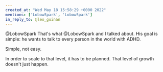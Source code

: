 ```yaml
---
created_at: "Wed May 18 15:58:29 +0000 2022"
mentions: ['LobowSpark', 'LobowSpark']
in_reply_to: @leo_guinan
---
```


@LobowSpark That's what @LobowSpark and I talked about. His goal is simple: he wants to talk to every person in the world with ADHD.

Simple, not easy.

In order to scale to that level, it has to be planned. That level of growth doesn't just happen.